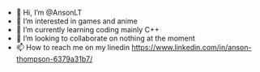 - 👋 Hi, I’m @AnsonLT
- 👀 I’m interested in games and anime
- 🌱 I’m currently learning coding mainly C++
- 💞️ I’m looking to collaborate on nothing at the moment
- 📫 How to reach me on my linedin https://www.linkedin.com/in/anson-thompson-6379a31b7/

<!---
AnsonLT/AnsonLT is a ✨ special ✨ repository because its `README.md` (this file) appears on your GitHub profile.
You can click the Preview link to take a look at your changes.
--->

